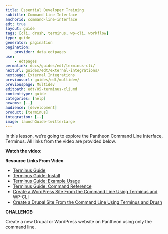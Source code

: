 ```yaml
---
title: Essential Developer Training
subtitle: Command Line Interface
anchorid: command-line-interface
edt: true
layout: guide
tags: [cli, drush, terminus, wp-cli, workflow]
type: guide
generator: pagination
pagination:
    provider: data.edtpages
use:
    - edtpages
permalink: docs/guides/edt/terminus-cli/
nexturl: guides/edt/external-integrations/
nextpage: External Integrations
previousurl: guides/edt/multidev/
previouspage: Multidev
editpath: edt/05-terminus-cli.md
contenttype: guide
categories: [help]
newcms: [--]
audience: [development]
product: [terminus]
integration: [--]
image: launchGuide-twitterLarge
---
```


In this lesson, we’re going to explore the Pantheon Command Line Interface, Terminus.
All links from the video are provided below.

**Watch the video:**

<Youtube src="zh-grS2YqdE" title="Essential Developer Training - Command Line Interface" />

**Resource Links From Video**

 - [Terminus Guide](/terminus)
 - [Terminus Guide: Install](/terminus/install)
 - [Terminus Guide: Example Usage](/terminus/examples)
 - [Terminus Guide: Command Reference](/terminus/commands)
 - [Create a WordPress Site From the Command Line Using Terminus and WP-CLI](/guides/wp-cli)
 - [Create a Drupal Site From the Command Line Using Terminus and Drush](/guides/drush/drupal-commandline)

**CHALLENGE:**

Create a new Drupal or WordPress website on Pantheon using only the command line.
